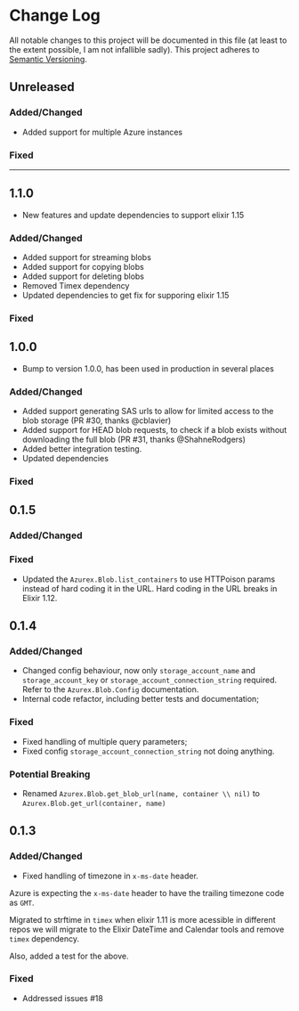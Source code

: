 # Change Log

All notable changes to this project will be documented in this file (at least to the extent possible, I am not infallible sadly).
This project adheres to [Semantic Versioning](http://semver.org/).

## Unreleased

### Added/Changed

- Added support for multiple Azure instances

### Fixed

---

## 1.1.0

- New features and update dependencies to support elixir 1.15

### Added/Changed

- Added support for streaming blobs
- Added support for copying blobs
- Added support for deleting blobs
- Removed Timex dependency
- Updated dependencies to get fix for supporing elixir 1.15

### Fixed

## 1.0.0

- Bump to version 1.0.0, has been used in production in several places

### Added/Changed

- Added support generating SAS urls to allow for limited access to the blob storage (PR #30, thanks @cblavier)
- Added support for HEAD blob requests, to check if a blob exists without downloading the full blob (PR #31, thanks @ShahneRodgers)
- Added better integration testing.
- Updated dependencies

### Fixed

## 0.1.5

### Added/Changed

### Fixed

- Updated the `Azurex.Blob.list_containers` to use HTTPoison params instead of hard coding it in the URL. Hard coding in the URL breaks in Elixir 1.12.

## 0.1.4

### Added/Changed

- Changed config behaviour, now only `storage_account_name` and `storage_account_key` or `storage_account_connection_string` required. Refer to the `Azurex.Blob.Config` documentation.
- Internal code refactor, including better tests and documentation;

### Fixed

- Fixed handling of multiple query parameters;
- Fixed config `storage_account_connection_string` not doing anything.

### Potential Breaking

- Renamed `Azurex.Blob.get_blob_url(name, container \\ nil)` to `Azurex.Blob.get_url(container, name)`

## 0.1.3

### Added/Changed

- Fixed handling of timezone in `x-ms-date` header.

Azure is expecting the `x-ms-date` header to have the trailing timezone code as `GMT`.

Migrated to strftime in `timex` when elixir 1.11 is more acessible in different repos we will migrate to the Elixir DateTime and Calendar tools and remove `timex` dependency.

Also, added a test for the above.

### Fixed

- Addressed issues #18
